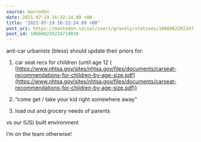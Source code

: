 ```yaml
---
source: mastodon
date: 2021-07-19 16:32:24.89 +00
title: "2021-07-19 16:32:24.89 +00"
post_uri: https://mastodon.social/users/gravely/statuses/106608220234719038
post_id: 106608220234719038
---
```

anti-car urbanists (bless) should update their priors for:

1) car seat recs for children (until age 12 ( [https://www.nhtsa.gov/sites/nhtsa.gov/files/documents/carseat-recommendations-for-children-by-age-size.pdf](https://www.nhtsa.gov/sites/nhtsa.gov/files/documents/carseat-recommendations-for-children-by-age-size.pdf))

2) “come get / take your kid right somewhere away”

3) load out and grocery needs of parents

vs our (US) built environment

I’m on the team otherwise!


